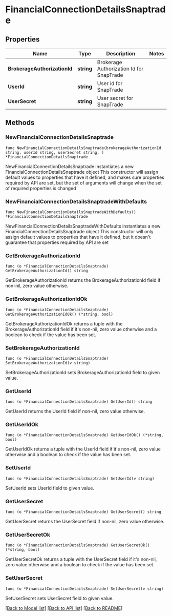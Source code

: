 # FinancialConnectionDetailsSnaptrade

## Properties

Name | Type | Description | Notes
------------ | ------------- | ------------- | -------------
**BrokerageAuthorizationId** | **string** | Brokerage Authorization Id for SnapTrade | 
**UserId** | **string** | User id for SnapTrade | 
**UserSecret** | **string** | User secret for SnapTrade | 

## Methods

### NewFinancialConnectionDetailsSnaptrade

`func NewFinancialConnectionDetailsSnaptrade(brokerageAuthorizationId string, userId string, userSecret string, ) *FinancialConnectionDetailsSnaptrade`

NewFinancialConnectionDetailsSnaptrade instantiates a new FinancialConnectionDetailsSnaptrade object
This constructor will assign default values to properties that have it defined,
and makes sure properties required by API are set, but the set of arguments
will change when the set of required properties is changed

### NewFinancialConnectionDetailsSnaptradeWithDefaults

`func NewFinancialConnectionDetailsSnaptradeWithDefaults() *FinancialConnectionDetailsSnaptrade`

NewFinancialConnectionDetailsSnaptradeWithDefaults instantiates a new FinancialConnectionDetailsSnaptrade object
This constructor will only assign default values to properties that have it defined,
but it doesn't guarantee that properties required by API are set

### GetBrokerageAuthorizationId

`func (o *FinancialConnectionDetailsSnaptrade) GetBrokerageAuthorizationId() string`

GetBrokerageAuthorizationId returns the BrokerageAuthorizationId field if non-nil, zero value otherwise.

### GetBrokerageAuthorizationIdOk

`func (o *FinancialConnectionDetailsSnaptrade) GetBrokerageAuthorizationIdOk() (*string, bool)`

GetBrokerageAuthorizationIdOk returns a tuple with the BrokerageAuthorizationId field if it's non-nil, zero value otherwise
and a boolean to check if the value has been set.

### SetBrokerageAuthorizationId

`func (o *FinancialConnectionDetailsSnaptrade) SetBrokerageAuthorizationId(v string)`

SetBrokerageAuthorizationId sets BrokerageAuthorizationId field to given value.


### GetUserId

`func (o *FinancialConnectionDetailsSnaptrade) GetUserId() string`

GetUserId returns the UserId field if non-nil, zero value otherwise.

### GetUserIdOk

`func (o *FinancialConnectionDetailsSnaptrade) GetUserIdOk() (*string, bool)`

GetUserIdOk returns a tuple with the UserId field if it's non-nil, zero value otherwise
and a boolean to check if the value has been set.

### SetUserId

`func (o *FinancialConnectionDetailsSnaptrade) SetUserId(v string)`

SetUserId sets UserId field to given value.


### GetUserSecret

`func (o *FinancialConnectionDetailsSnaptrade) GetUserSecret() string`

GetUserSecret returns the UserSecret field if non-nil, zero value otherwise.

### GetUserSecretOk

`func (o *FinancialConnectionDetailsSnaptrade) GetUserSecretOk() (*string, bool)`

GetUserSecretOk returns a tuple with the UserSecret field if it's non-nil, zero value otherwise
and a boolean to check if the value has been set.

### SetUserSecret

`func (o *FinancialConnectionDetailsSnaptrade) SetUserSecret(v string)`

SetUserSecret sets UserSecret field to given value.



[[Back to Model list]](../README.md#documentation-for-models) [[Back to API list]](../README.md#documentation-for-api-endpoints) [[Back to README]](../README.md)


